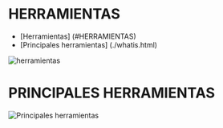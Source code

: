 HERRAMIENTAS
============
* [Herramientas] (#HERRAMIENTAS)
* [Principales herramientas] (./whatis.html)



![herramientas](./img/tools.png "Herramientas")

PRINCIPALES HERRAMIENTAS
========================

![Principales herramientas](./img/mainTools.png "Principales Herramientas")


